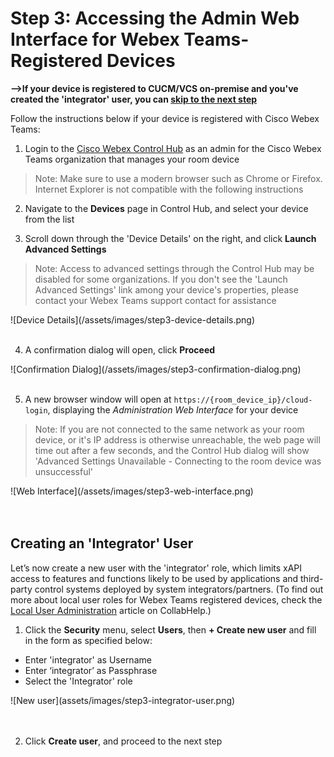 # Step 3: Accessing the Admin Web Interface for Webex Teams-Registered Devices

**-->If your device is registered to CUCM/VCS on-premise and you've created the 'integrator' user, you can [skip to the next step](https://learninglabs.cisco.com/lab/collab-xapi-intro/step/4)**

Follow the instructions below if your device is registered with Cisco Webex Teams:

1. Login to the [Cisco Webex Control Hub](https://admin.webex.com) as an admin for the Cisco Webex Teams organization that manages your room device
  > Note: Make sure to use a modern browser such as Chrome or Firefox. Internet Explorer is not compatible with the following instructions

2. Navigate to the **Devices** page in Control Hub, and select your device from the list

3. Scroll down through the 'Device Details' on the right, and click  **Launch Advanced Settings**
  >Note: Access to advanced settings through the Control Hub may be disabled for some organizations. If you don't see the 'Launch Advanced Settings' link among your device's properties, please contact your Webex Teams support contact for assistance  

  <div align="left">![Device Details](/assets/images/step3-device-details.png)</div><br/>

4. A confirmation dialog will open, click **Proceed**
<div align="left">![Confirmation Dialog](/assets/images/step3-confirmation-dialog.png)</div><br/>

5. A new browser window will open at `https://{room_device_ip}/cloud-login`, displaying the _Administration Web Interface_ for your device
  >Note: If you are not connected to the same network as your room device, or it's IP address is otherwise unreachable, the web page will time out after a few seconds, and the Control Hub dialog will show 'Advanced Settings Unavailable - Connecting to the room device was unsuccessful'  

  <div align="left">![Web Interface](/assets/images/step3-web-interface.png)</div><br/><br/>

## Creating an 'Integrator' User

Let’s now create a new user with the 'integrator' role, which limits xAPI access to features and functions likely to be used by applications and third-party control systems deployed by system integrators/partners.  (To find out more about local user roles for Webex Teams registered devices, check the [Local User Administration](https://collaborationhelp.cisco.com/article/en-us/DOC-17938) article on CollabHelp.)

1. Click the **Security** menu, select **Users**, then **+ Create new user** and fill in the form as specified below:
  - Enter 'integrator' as Username
  - Enter ‘integrator’ as Passphrase
  - Select the 'Integrator' role
<div align="left">![New user](assets/images/step3-integrator-user.png)</div><br/><br/>

2. Click **Create user**, and proceed to the next step
